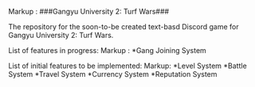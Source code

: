 Markup : ###Gangyu University 2: Turf Wars###

The repository for the soon-to-be created text-basd Discord game for Gangyu University 2: Turf Wars.

List of features in progress:
Markup : *Gang Joining System

List of initial features to be implemented:
Markup: *Level System
		*Battle System
		*Travel System
		*Currency System
		*Reputation System